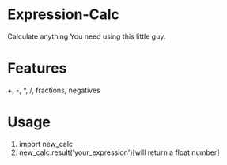 Expression-Calc
===================
Calculate anything You need using this little guy. 
# Features 
+, -, *, /, fractions, negatives
# Usage
1. import new_calc
2. new_calc.result('your_expression')[will return a float number] 
